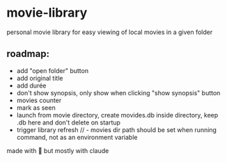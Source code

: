 # movie-library
personal movie library for easy viewing of local movies in a given folder


## roadmap:
- add "open folder" button
- add original title 
- add durée
- don't show synopsis, only show when clicking "show synopsis" button
- movies counter
- mark as seen
- launch from movie directory, create movides.db inside directory, keep .db here and don't delete on startup
- trigger library refresh
// - movies dir path should be set when running command, not as an environment variable




made with 💜 but mostly with claude